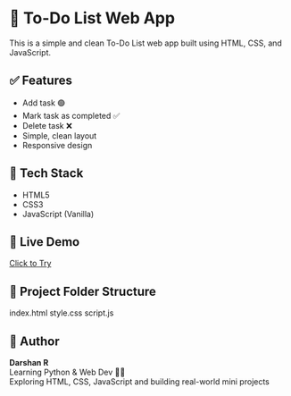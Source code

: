 


# 📝 To-Do List Web App

This is a simple and clean To-Do List web app built using HTML, CSS, and JavaScript.

## ✅ Features
- Add task 🟢  
- Mark task as completed ✅  
- Delete task ❌  
- Simple, clean layout  
- Responsive design

## 🧠 Tech Stack
- HTML5  
- CSS3  
- JavaScript (Vanilla)

## 🚀 Live Demo
[Click to Try](https://darshan82775.github.io/todo-list-app-html-css-js)

## 📁 Project Folder Structure
index.html
style.css
script.js

## 🙌 Author
**Darshan R**  
Learning Python & Web Dev 👨‍💻  
Exploring HTML, CSS, JavaScript and building real-world mini projects

